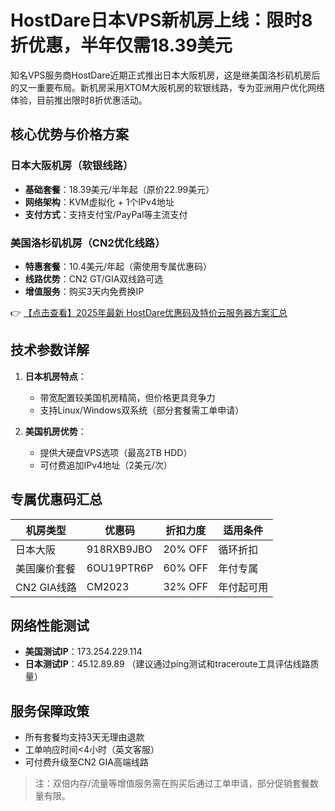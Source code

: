 # HostDare日本VPS新机房上线：限时8折优惠，半年仅需18.39美元

知名VPS服务商HostDare近期正式推出日本大阪机房，这是继美国洛杉矶机房后的又一重要布局。新机房采用XTOM大阪机房的软银线路，专为亚洲用户优化网络体验，目前推出限时8折优惠活动。

## 核心优势与价格方案

### 日本大阪机房（软银线路）
- **基础套餐**：18.39美元/半年起（原价22.99美元）
- **网络架构**：KVM虚拟化 + 1个IPv4地址
- **支付方式**：支持支付宝/PayPal等主流支付

### 美国洛杉矶机房（CN2优化线路）
- **特惠套餐**：10.4美元/年起（需使用专属优惠码）
- **线路优势**：CN2 GT/GIA双线路可选
- **增值服务**：购买3天内免费换IP

👉 [【点击查看】2025年最新 HostDare优惠码及特价云服务器方案汇总](https://bit.ly/hostdare)

## 技术参数详解
1. **日本机房特点**：
   - 带宽配置较美国机房精简，但价格更具竞争力
   - 支持Linux/Windows双系统（部分套餐需工单申请）

2. **美国机房优势**：
   - 提供大硬盘VPS选项（最高2TB HDD）
   - 可付费追加IPv4地址（2美元/次）

## 专属优惠码汇总
| 机房类型       | 优惠码         | 折扣力度 | 适用条件         |
|----------------|----------------|----------|------------------|
| 日本大阪       | 918RXB9JBO     | 20% OFF  | 循环折扣         |
| 美国廉价套餐   | 6OU19PTR6P     | 60% OFF  | 年付专属         |
| CN2 GIA线路    | CM2023         | 32% OFF  | 年付起可用       |

## 网络性能测试
- **美国测试IP**：173.254.229.114
- **日本测试IP**：45.12.89.89
（建议通过ping测试和traceroute工具评估线路质量）

## 服务保障政策
- 所有套餐均支持3天无理由退款
- 工单响应时间<4小时（英文客服）
- 可付费升级至CN2 GIA高端线路

> 注：双倍内存/流量等增值服务需在购买后通过工单申请，部分促销套餐数量有限。